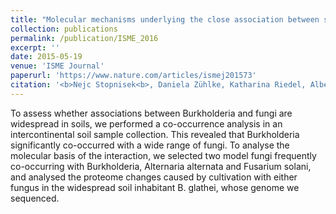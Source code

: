 ```yaml
---
title: "Molecular mechanisms underlying the close association between soil _Burkholderia_ and fungi"
collection: publications
permalink: /publication/ISME_2016
excerpt: ''
date: 2015-05-19
venue: 'ISME Journal'
paperurl: 'https://www.nature.com/articles/ismej201573'
citation: '<b>Nejc Stopnisek<b>, Daniela Zühlke, Katharina Riedel, Albert Barberan, Aurelien Carlier, Noah Fierer, Leo Eberl, Laure Weisskopf (2016). &quot;Molecular mechanisms underlying the close association between soil Burkholderia and fungi.&quot; <i>ISMEJ</i>. 10:253–26.'
---
```

To assess whether associations between Burkholderia and fungi are widespread in soils, we performed a co-occurrence analysis in an intercontinental soil sample collection. This revealed that Burkholderia significantly co-occurred with a wide range of fungi. To analyse the molecular basis of the interaction, we selected two model fungi frequently co-occurring with Burkholderia, Alternaria alternata and Fusarium solani, and analysed the proteome changes caused by cultivation with either fungus in the widespread soil inhabitant B. glathei, whose genome we sequenced. 
